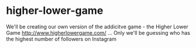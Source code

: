 # higher-lower-game
We'll be creating our own version of the addicitve game - the Higher Lower Game http://www.higherlowergame.com/
... Only we'll be guessing who has the highest number of followers on Instagram
